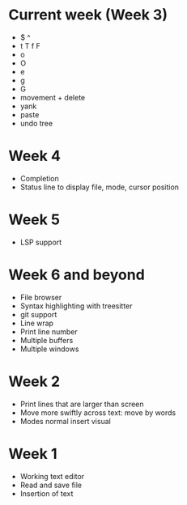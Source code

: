 # Current week (Week 3)
- $ ^
- t T f F
- o
- O
- e
- g
- G
- movement + delete
- yank
- paste
- undo tree

# Week 4
- Completion
- Status line to display file, mode, cursor position

# Week 5
- LSP support

# Week 6 and beyond
- File browser
- Syntax highlighting with treesitter
- git support
- Line wrap
- Print line number
- Multiple buffers
- Multiple windows

# Week 2
- Print lines that are larger than screen
- Move more swiftly across text: move by words
- Modes normal insert visual

# Week 1
- Working text editor
- Read and save file
- Insertion of text
